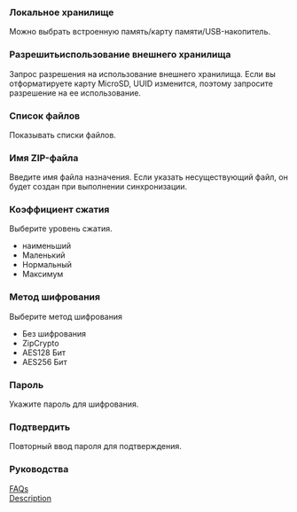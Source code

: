 ### Локальное хранилище  

Можно выбрать встроенную память/карту памяти/USB-накопитель.   

### Разрешитьиспользование внешнего хранилища  

Запрос разрешения на использование внешнего хранилища. Если вы отформатируете карту MicroSD, UUID изменится, поэтому запросите разрешение на ее использование.   

### Список файлов  

Показывать списки файлов.   

### Имя ZIP-файла  

Введите имя файла назначения. Если указать несуществующий файл, он будет создан при выполнении синхронизации.   

### Коэффициент сжатия  

Выберите уровень сжатия.  

- наименьший  
- Маленький  
- Нормальный  
- Максимум  

### Метод шифрования  
Выберите метод шифрования  

- Без шифрования  
- ZipCrypto  
- AES128 Бит  
- AES256 Бит   

### Пароль  

Укажите пароль для шифрования.   

### Подтвердить  

Повторный ввод пароля для подтверждения.   

### Руководства  
[FAQs](https://sentaroh.github.io/Documents/SMBSync3/SMBSync3_FAQ_EN.htm)  
[Description](https://sentaroh.github.io/Documents/SMBSync3/SMBSync3_Desc_EN.htm)  
